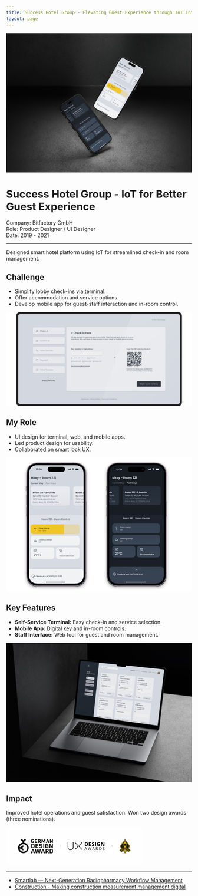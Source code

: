 ```yaml
---
title: Success Hotel Group - Elevating Guest Experience through IoT Integration
layout: page
---
```


<img src="/images/case-study-mkey-ui.jpg" class="image-transition-3" alt="Two smartphones are shown floating against a dark, textured background, displaying a modern smart building control app interface. One phone shows the interface in a light mode with white and light gray elements and yellow accents, displaying room temperature and control options. The other phone shows the same interface in a dark mode with dark gray and black elements and the same yellow accents. The app design appears clean and intuitive, focusing on easy control of room settings.">

# Success Hotel Group - IoT for Better Guest Experience

Company: Bitfactory GmbH<br>
Role: Product Designer / UI Designer<br>
Date: 2019 - 2021

***
Designed smart hotel platform using IoT for streamlined check-in and room management.

## Challenge

* Simplify lobby check-ins via terminal.
* Offer accommodation and service options.
* Develop mobile app for guest-staff interaction and in-room control.

<img src="/images/case-study-hotel-1.png" class="transparent" alt="A tablet displays a clean and modern digital check-in interface for a hotel. The left sidebar shows a navigation menu with steps like 'Check in,' 'Confirm ID,' 'Hotel Specials,' 'Payment,' and 'Hotel floorplan.' The main content area displays the 'Check-in Here' screen with fields for entering a booking email address and a QR code for scanning. The interface uses a light gray background with dark gray text and clearly defined sections, emphasizing a user-friendly experience for a streamlined check-in process." />


## My Role

* UI design for terminal, web, and mobile apps.
* Led product design for usability.
* Collaborated on smart lock UX.

<img src="/images/case-study-hotel-2.png" class="transparent" alt="Two smartphones display a hotel room control app interface in both light and dark modes. The app shows room details ('Room 221 - 2 Guests'), room control options (floor lamp, ceiling lamp), temperature (21°C), and room service. The design is clean and modern." />

## Key Features

* **Self-Service Terminal:** Easy check-in and service selection.
* **Mobile App:** Digital key and in-room controls.
* **Staff Interface:** Web tool for guest and room management.

<img src="/images/case-study-hotel-3.jpg" alt="A laptop displays a hotel room booking interface, showing a list of guest names and check-in/check-out times. The interface features a clean, card-based layout with a search bar and a minimal design, typical of a modern booking system." />

## Impact

Improved hotel operations and guest satisfaction. Won two design awards (three nominations).

<img src="/images/accolates-for-mkey.png" class="transparent" style="padding: 2rem; max-width: 100%; background-color: rgba(255,255,255,0.7); border-radius: 8px;" alt="A dark green banner with white text displaying 'GERMAN DESIGN AWARD' and 'UX DESIGN AWARDS' separated by a line. A black and white graphic resembling a medal is on the left, and a gold and black emblem is on the right." />

***
- [Smartlab — Next-Generation Radiopharmacy Workflow Management](/portfolio/smartlab/)
- [Construction - Making construction measurement management digital](/portfolio/construction/)
